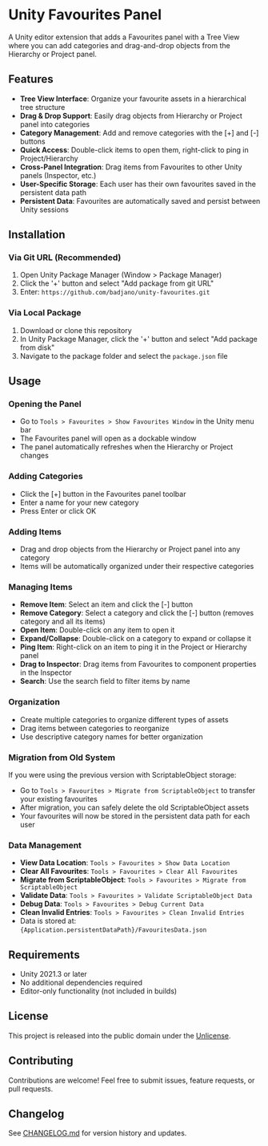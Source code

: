 # Unity Favourites Panel

A Unity editor extension that adds a Favourites panel with a Tree View where you can add categories and drag-and-drop objects from the Hierarchy or Project panel.

## Features

- **Tree View Interface**: Organize your favourite assets in a hierarchical tree structure
- **Drag & Drop Support**: Easily drag objects from Hierarchy or Project panel into categories
- **Category Management**: Add and remove categories with the [+] and [-] buttons
- **Quick Access**: Double-click items to open them, right-click to ping in Project/Hierarchy
- **Cross-Panel Integration**: Drag items from Favourites to other Unity panels (Inspector, etc.)
- **User-Specific Storage**: Each user has their own favourites saved in the persistent data path
- **Persistent Data**: Favourites are automatically saved and persist between Unity sessions

## Installation

### Via Git URL (Recommended)
1. Open Unity Package Manager (Window > Package Manager)
2. Click the '+' button and select "Add package from git URL"
3. Enter: `https://github.com/badjano/unity-favourites.git`

### Via Local Package
1. Download or clone this repository
2. In Unity Package Manager, click the '+' button and select "Add package from disk"
3. Navigate to the package folder and select the `package.json` file

## Usage

### Opening the Panel
- Go to `Tools > Favourites > Show Favourites Window` in the Unity menu bar
- The Favourites panel will open as a dockable window
- The panel automatically refreshes when the Hierarchy or Project changes

### Adding Categories
- Click the [+] button in the Favourites panel toolbar
- Enter a name for your new category
- Press Enter or click OK

### Adding Items
- Drag and drop objects from the Hierarchy or Project panel into any category
- Items will be automatically organized under their respective categories

### Managing Items
- **Remove Item**: Select an item and click the [-] button
- **Remove Category**: Select a category and click the [-] button (removes category and all its items)
- **Open Item**: Double-click on any item to open it
- **Expand/Collapse**: Double-click on a category to expand or collapse it
- **Ping Item**: Right-click on an item to ping it in the Project or Hierarchy panel
- **Drag to Inspector**: Drag items from Favourites to component properties in the Inspector
- **Search**: Use the search field to filter items by name

### Organization
- Create multiple categories to organize different types of assets
- Drag items between categories to reorganize
- Use descriptive category names for better organization

### Migration from Old System
If you were using the previous version with ScriptableObject storage:
- Go to `Tools > Favourites > Migrate from ScriptableObject` to transfer your existing favourites
- After migration, you can safely delete the old ScriptableObject assets
- Your favourites will now be stored in the persistent data path for each user

### Data Management
- **View Data Location**: `Tools > Favourites > Show Data Location`
- **Clear All Favourites**: `Tools > Favourites > Clear All Favourites`
- **Migrate from ScriptableObject**: `Tools > Favourites > Migrate from ScriptableObject`
- **Validate Data**: `Tools > Favourites > Validate ScriptableObject Data`
- **Debug Data**: `Tools > Favourites > Debug Current Data`
- **Clean Invalid Entries**: `Tools > Favourites > Clean Invalid Entries`
- Data is stored at: `{Application.persistentDataPath}/FavouritesData.json`

## Requirements

- Unity 2021.3 or later
- No additional dependencies required
- Editor-only functionality (not included in builds)

## License

This project is released into the public domain under the [Unlicense](UNLICENSE).

## Contributing

Contributions are welcome! Feel free to submit issues, feature requests, or pull requests.

## Changelog

See [CHANGELOG.md](CHANGELOG.md) for version history and updates.
